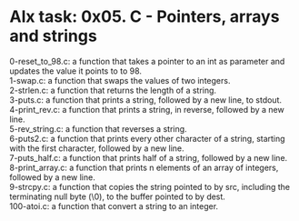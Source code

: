 # Alx task: 0x05. C - Pointers, arrays and strings

0-reset_to_98.c: a function that takes a pointer to an int as parameter and updates the value it points to to 98.  
1-swap.c: a function that swaps the values of two integers.  
2-strlen.c:  a function that returns the length of a string.  
3-puts.c: a function that prints a string, followed by a new line, to stdout.  
4-print_rev.c: a function that prints a string, in reverse, followed by a new line.  
5-rev_string.c: a function that reverses a string.   
6-puts2.c: a function that prints every other character of a string, starting with the first character, followed by a new line.  
7-puts_half.c: a function that prints half of a string, followed by a new line.  
8-print_array.c:  a function that prints n elements of an array of integers, followed by a new line.  
9-strcpy.c: a function that copies the string pointed to by src, including the terminating null byte (\0), to the buffer pointed to by dest.  
100-atoi.c: a function that convert a string to an integer.

